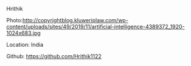 Hrithik

Photo:http://copyrightblog.kluweriplaw.com/wp-content/uploads/sites/49/2019/11/artificial-intelligence-4389372_1920-1024x683.jpg

Location: India

Github: https://github.com/Hrithik1122
